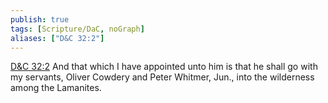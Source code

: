 ```yaml
---
publish: true
tags: [Scripture/DaC, noGraph]
aliases: ["D&C 32:2"]
---
```

[D&C 32:2](https://churchofjesuschrist.org/study/scriptures/dc-testament/dc/32?lang=eng&id=p2#p2) And that which I have appointed unto him is that he shall go with my servants, Oliver Cowdery and Peter Whitmer, Jun., into the wilderness among the Lamanites.
